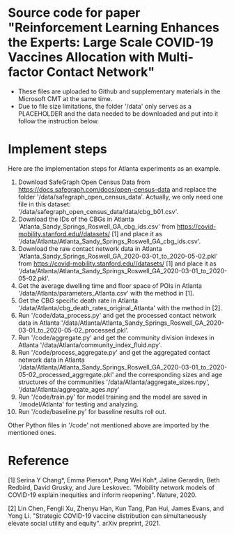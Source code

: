 # Source code for paper "Reinforcement Learning Enhances the Experts: Large Scale COVID-19 Vaccines Allocation with Multi-factor Contact Network"

- These files are uploaded to Github and supplementary materials in the Microsoft CMT at the same time.
- Due to file size limitations, the folder '/data' only serves as a PLACEHOLDER and the data needed to be downloaded and put into it follow the instruction below.
 
# Implement steps
Here are the implementation steps for Atlanta experiments as an example.
1. Download SafeGraph Open Census Data from https://docs.safegraph.com/docs/open-census-data and replace the folder '/data/safegraph_open_census_data'. Actually, we only need one file in this dataset: '/data/safegraph_open_census_data/data/cbg_b01.csv'.
2. Download the IDs of the CBGs in Atlanta 'Atlanta_Sandy_Springs_Roswell_GA_cbg_ids.csv' from https://covid-mobility.stanford.edu//datasets/ [1] and place it as '/data/Atlanta/Atlanta_Sandy_Springs_Roswell_GA_cbg_ids.csv'.
3. Download the raw contact network data in Atlanta 'Atlanta_Sandy_Springs_Roswell_GA_2020-03-01_to_2020-05-02.pkl' from https://covid-mobility.stanford.edu//datasets/ [1] and place it as '/data/Atlanta/Atlanta_Sandy_Springs_Roswell_GA_2020-03-01_to_2020-05-02.pkl'.
4. Get the average dwelling time and floor space of POIs in Atlanta '/data/Atlanta/parameters_Atlanta.csv' with the method in [1].
5. Get the CBG specific death rate in Atlanta '/data/Atlanta/cbg_death_rates_original_Atlanta' with the method in [2].
6. Run '/code/data_process.py' and get the processed contact network data in Atlanta '/data/Atlanta/Atlanta_Sandy_Springs_Roswell_GA_2020-03-01_to_2020-05-02_processed.pkl'.
7. Run '/code/aggregate.py' and get the community division indexes in Atlanta '/data/Atlanta/community_index_fluid.npy'.
8. Run '/code/process_aggregate.py' and get the aggregated contact network data in Atlanta '/data/Atlanta/Atlanta_Sandy_Springs_Roswell_GA_2020-03-01_to_2020-05-02_processed_aggregate.pkl' and the corresponding sizes and age structures of the communities '/data/Atlanta/aggregate_sizes.npy', '/data/Atlanta/aggregate_ages.npy'
9. Run '/code/train.py' for model training and the model are saved in '/model/Atlanta' for testing and analyzing.
10. Run '/code/baseline.py' for baseline results roll out.

Other Python files in '/code' not mentioned above are imported by the mentioned ones.

# Reference
[1] Serina Y Chang*, Emma Pierson*, Pang Wei Koh*, Jaline Gerardin, Beth Redbird, David Grusky, and Jure Leskovec. "Mobility network models of COVID-19 explain inequities and inform reopening". Nature, 2020.

[2] Lin Chen, Fengli Xu, Zhenyu Han, Kun Tang, Pan Hui, James Evans, and Yong Li. "Strategic COVID-19 vaccine distribution can simultaneously elevate social utility and equity". arXiv preprint, 2021.
